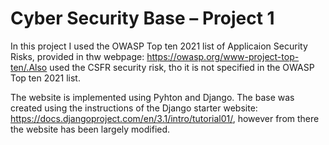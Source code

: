 # Cyber Security Base – Project 1

In this project I used the OWASP Top ten 2021 list of Applicaion Security Risks, provided in thw webpage: https://owasp.org/www-project-top-ten/.Also used the CSFR security risk, tho it is not specified in the OWASP Top ten 2021 list.

The website is implemented using Pyhton and Django. The base was created using the instructions of the Django starter website: https://docs.djangoproject.com/en/3.1/intro/tutorial01/, however from there the website has been largely modified.



